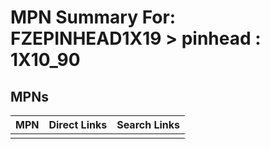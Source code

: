 



# MPN Summary For: FZEPINHEAD1X19 > pinhead : 1X10_90

## MPNs
  

|MPN|Direct Links|Search Links|
| :--- | :--- | :--- |
||||
